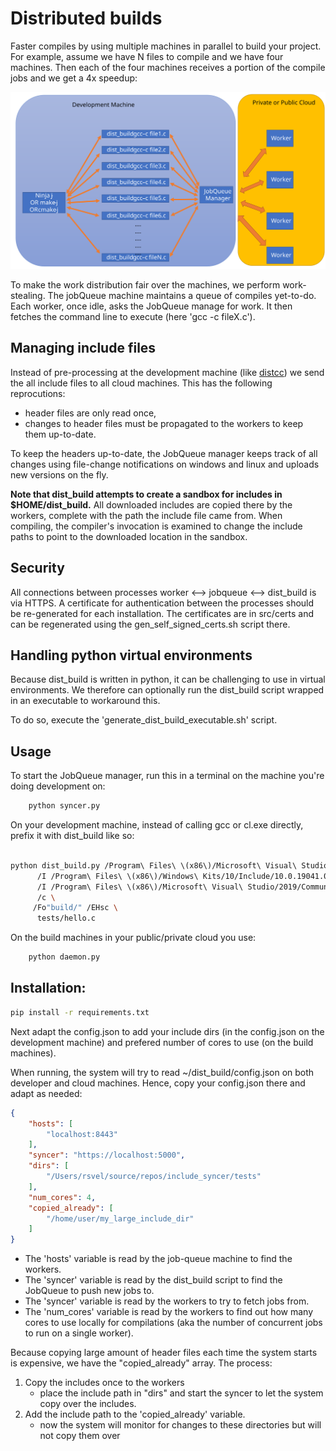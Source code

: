 # Distributed builds

Faster compiles by using multiple machines in parallel to build your project.
For example, assume we have N files to compile and we have four machines.
Then each of the four machines receives a portion of the compile jobs and we get a 4x speedup:

<img src="docs/comm.svg" width="700">

To make the work distribution fair over the machines, we perform work-stealing.
The jobQueue machine maintains a queue of compiles yet-to-do.
Each worker, once idle, asks the JobQueue manage for work.
It then fetches the command line to execute (here 'gcc -c fileX.c').


## Managing include files

Instead of pre-processing at the development machine (like [distcc](https://github.com/distcc/distcc)) we send the all include files to all cloud machines.
This has the following reprocutions:
- header files are only read once,
- changes to header files must be propagated to the workers to keep them up-to-date.

To keep the headers up-to-date, the JobQueue manager keeps track of all changes using file-change notifications on windows and linux and uploads new versions on the fly.

**Note that dist_build attempts to create a sandbox for includes in $HOME/dist_build.**
All downloaded includes are copied there by the workers, complete with the path the include file came from.
When compiling, the compiler's invocation is examined to change the include paths to point to the downloaded location in the sandbox.



## Security

All connections between processes worker <--> jobqueue <--> dist_build is via HTTPS.
A certificate for authentication between the processes should be re-generated for each installation.
The certificates are in src/certs and can be regenerated using the gen_self_signed_certs.sh script there.


## Handling python virtual environments

Because dist_build is written in python, it can be challenging to use in virtual environments.
We therefore can optionally run the dist_build script wrapped in an executable to workaround this.

To do so, execute the 'generate_dist_build_executable.sh' script.


## Usage

To start the JobQueue manager, run this in a terminal on the machine you're doing development on:

```bash
    python syncer.py
```

On your development machine, instead of calling gcc or cl.exe directly, prefix it with dist_build like so:

```bash
    
python dist_build.py /Program\ Files\ \(x86\)/Microsoft\ Visual\ Studio/2019/Community/VC/Tools/MSVC/14.29.30037/bin/Hostx64/x64/cl.exe \
      /I /Program\ Files\ \(x86\)/Windows\ Kits/10/Include/10.0.19041.0/ucrt \
      /I /Program\ Files\ \(x86\)/Microsoft\ Visual\ Studio/2019/Community/VC/Tools/MSVC/14.29.30037/include \
      /c \
     /Fo"build/" /EHsc \
      tests/hello.c
```

On the build machines in your public/private cloud you use:

```bash
    python daemon.py 
```


## Installation:

```bash
pip install -r requirements.txt 
```

Next adapt the config.json to add your include dirs (in the config.json on the development machine) and prefered number of cores to use (on the build machines).


When running, the system will try to read ~/dist_build/config.json on both developer and cloud machines.
Hence, copy your config.json there and adapt as needed:

```json
{
    "hosts": [              
        "localhost:8443"
    ],
    "syncer": "https://localhost:5000",
    "dirs": [
        "/Users/rsvel/source/repos/include_syncer/tests"
    ],
    "num_cores": 4,
    "copied_already": [
        "/home/user/my_large_include_dir"
    ]
}
```

- The 'hosts' variable is read by the job-queue machine to find the workers.
- The 'syncer' variable is read by the dist_build script to find the JobQueue to push new jobs to.
- The 'syncer' variable is read by the workers to try to fetch jobs from.
- The 'num_cores' variable is read by the workers to find out how many cores to use locally for compilations (aka the number of concurrent jobs to run on a single worker).

Because copying large amount of header files each time the system starts is expensive, we have the "copied_already" array.
The process:
1) Copy the includes once to the workers
     - place the include path in "dirs" and start the syncer to let the system copy over the includes.
2) Add the include path to the 'copied_already' variable.
     - now the system will monitor for changes to these directories but will not copy them over



